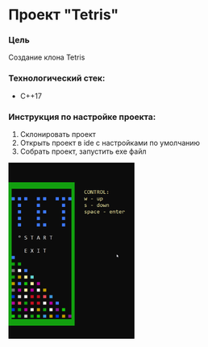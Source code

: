 # Проект "Tetris"

### Цель
Создание клона Tetris

### Технологический стек:
- C++17

### Инструкция по настройке проекта:
1. Склонировать проект
2. Открыть проект в ide с наcтройками по умолчанию
3. Собрать проект, запустить exe файл

<img src="assets/gamePlay.gif" width="250" height="350" alt="gameplay"/>